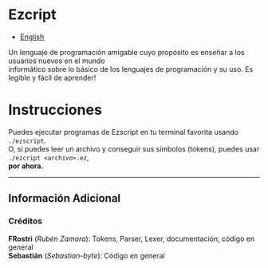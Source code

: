 # Ezcript

* [English](https://github.com/Hint-Box/Ezcript/tree/Suaj/README.md)

Un lenguaje de programación amigable cuyo propósito es enseñar a los usuarios nuevos en el mundo\
informático sobre lo básico de los lenguajes de programación y su uso. Es legible y fácil de aprender!

# Instrucciones
Puedes ejecutar programas de Ezscript en tu terminal favorita usando `./ezscript`.\
O, si puedes leer un archivo y conseguir sus símbolos (tokens), puedes usar `./ezcript <archivo>.ez`,\
**por ahora.**

---

## Información Adicional
### Créditos
**FRostri** (*Rubén Zamora*): Tokens, Parser, Lexer, documentación, código en general\
**Sebastián** (*Sebastian-byte*): Código en general
